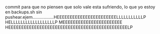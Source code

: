 commit para que no piensen que solo vale esta sufriendo, lo que yo estoy en backups.sh sin pushear.ejem.................HEEEEEEEEEEEEEEEEEEEEEEELLLLLLLLLLLP HELLLLLLLLLLLLLLLLLLP MEEEEEEEEEEEEEEEEEEEEEEE HEEEEEEEEEEEEEEEEEEEEEEEEEEEEEEEEEEEEEEEEEEEEEELP

